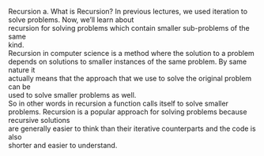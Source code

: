 Recursion
a. What	is	Recursion?
In	previous	lectures,	we	used	iteration	to	solve	problems.	Now,	we’ll	learn	about	
recursion	 for	 solving	 problems	which	 contain	 smaller	 sub-problems	 of	 the	 same	
kind.	
Recursion	 in	 computer	 science	 is	 a	 method	 where	 the	 solution	 to	 a	 problem	
depends	on	solutions	to	smaller	instances	of	the	same	problem.	By	same	nature	it	
actually	means	that	the	approach	that	we	use	to	solve	the	original	problem	can	be	
used	to	solve	smaller	problems	as	well.	
So	 in	 other	 words	 in	 recursion	 a	 function	 calls	 itself	 to	 solve	 smaller	 problems.
Recursion	is	a	popular	approach	for	solving	problems	because	recursive	solutions	
are	generally	easier	to	think	than	their	iterative	counterparts	and	the	code	is	also	
shorter	and	easier	to	understand.